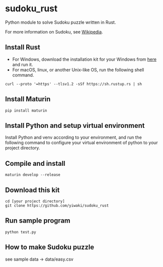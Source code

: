 # sudoku_rust

Python module to solve Sudoku puzzle written in Rust.

For more information on Sudoku, see [Wikipedia](https://en.wikipedia.org/wiki/Sudoku).

## Install Rust

- For Windows, download the installation kit for your Windows from [here](https://forge.rust-lang.org/infra/other-installation-methods.eichithi-emueru) and run it.
- For macOS, linux, or another Unix-like OS, run the following shell command.

```
curl --proto '=https' --tlsv1.2 -sSf https://sh.rustup.rs | sh
```

## Install Maturin

```
pip install maturin
```

## Install Python and setup virtual environment

Install Python and venv according to your environment,
and run the following command to configure your virtual environment of python to your project directory.

## Compile and install

```
maturin develop --release
```

## Download this kit

```
cd [your project directory]
git clone https://github.com/yiwaki/sudoku_rust
```

## Run sample program

```
python test.py
```

## How to make Sudoku puzzle

see sample data -> data/easy.csv
